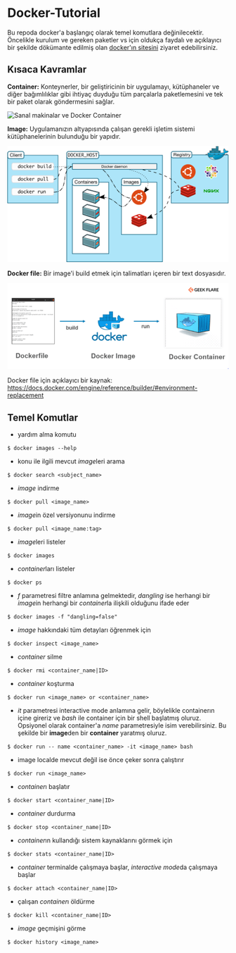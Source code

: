 # Docker-Tutorial
Bu repoda docker'a başlangıç olarak temel komutlara değinilecektir.
Öncelikle kurulum ve gereken paketler vs için oldukça faydalı ve açıklayıcı bir şekilde dökümante edilmiş olan [docker'ın sitesini](https://docs.docker.com/get-started/)  ziyaret edebilirsiniz.
## Kısaca Kavramlar
**Container:** Konteynerler, bir geliştiricinin bir uygulamayı, kütüphaneler ve diğer bağımlılıklar gibi ihtiyaç duyduğu tüm parçalarla paketlemesini ve tek bir paket olarak göndermesini sağlar.

![Sanal makinalar ve Docker Container](https://www.emergya.com/blog/qa/wp-content/upload/sites/4/Docker.jpg)

**Image:** Uygulamanızın altyapısında çalışan gerekli işletim sistemi kütüphanelerinin bulunduğu bir yapıdır. 

![Docker bileşenleri](/docker_images/dockercomponents.svg)

**Docker file:** Bir image'i build etmek için talimatları içeren bir text dosyasıdır. 

![Docker file](/docker_images/dockerfile-697x270.png)

Docker file için açıklayıcı bir kaynak: 
https://docs.docker.com/engine/reference/builder/#environment-replacement
## Temel Komutlar
- yardım alma komutu
```
$ docker images --help
```
- konu ile ilgili mevcut *image*leri arama
```
$ docker search <subject_name>
```
- *image* indirme
```
$ docker pull <image_name>
```
- *image*in özel versiyonunu indirme
```
$ docker pull <image_name:tag>
```
- *image*leri listeler
```
$ docker images
```
- *container*ları listeler
```
$ docker ps
```
- *f* parametresi filtre anlamına gelmektedir, *dangling* ise herhangi bir *image*in herhangi bir *container*la ilişkili olduğunu ifade eder
```
$ docker images -f "dangling=false"
```
- *image* hakkındaki tüm detayları öğrenmek için
```
$ docker inspect <image_name>
```
- *container* silme
```
$ docker rmi <container_name|ID>
```
- *container* koşturma
```
$ docker run <image_name> or <container_name>
```
- *it* parametresi interactive mode anlamına gelir, böylelikle containerın içine gireriz ve *bash* ile container için bir shell başlatmış oluruz. Opsiyonel olarak container'a *name* parametresiyle isim verebilirsiniz.
Bu şekilde bir **image**den bir **container** yaratmış oluruz.
```
$ docker run -- name <container_name> -it <image_name> bash
```
- image localde mevcut değil ise önce çeker sonra çalıştırır
```
$ docker run <image_name>
```
- *container*ı başlatır
```
$ docker start <container_name|ID>
```
- *container* durdurma  
```
$ docker stop <container_name|ID>
```
- *container*ın kullandığı sistem kaynaklarını görmek için
```
$ docker stats <container_name|ID>
```
- *container* terminalde çalışmaya başlar, *interactive mode*da çalışmaya başlar
```
$ docker attach <container_name|ID>
```
- çalışan *container*ı öldürme
```
$ docker kill <container_name|ID>
```
- *image* geçmişini görme
```
$ docker history <image_name>
```
